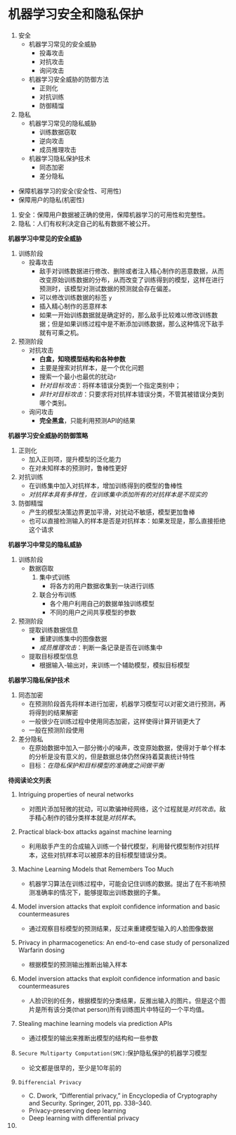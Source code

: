 # 机器学习安全和隐私保护
1. 安全
    * 机器学习常见的安全威胁
        * 投毒攻击
        * 对抗攻击
        * 询问攻击
    * 机器学习安全威胁的防御方法
        * 正则化
        * 对抗训练
        * 防御精馏
2. 隐私
    * 机器学习常见的隐私威胁
        * 训练数据窃取
        * 逆向攻击
        * 成员推理攻击
    * 机器学习隐私保护技术
        * 同态加密
        * 差分隐私


* 保障机器学习的安全(安全性、可用性)
* 保障用户的隐私(机密性)

1. 安全：保障用户数据被正确的使用，保障机器学习的可用性和完整性。
2. 隐私：人们有权利决定自己的私有数据不被公开。


**机器学习中常见的安全威胁**
1. 训练阶段
    * 投毒攻击
        * 敌手对训练数据进行修改、删除或者注入精心制作的恶意数据，从而改变原始训练数据的分布，从而改变了训练得到的模型，这样在进行预测时，该模型对测试数据的预测就会存在偏差。
        * 可以修改训练数据的标签 `y`
        * 插入精心制作的恶意样本
        * 如果一开始训练数据就是确定好的，那么敌手比较难以修改训练数据；但是如果训练过程中是不断添加训练数据，那么这种情况下敌手就有可乘之机。
2. 预测阶段
    * 对抗攻击
        * **白盒，知晓模型结构和各种参数**
        * 主要是搜索对抗样本，是一个优化问题
        * 搜索一个最小也最优的扰动`r`
        * *针对目标攻击*：将样本错误分类到一个指定类别中；
        * *非针对目标攻击*：只要求将对抗样本错误分类，不管其被错误分类到哪个类别。
    * 询问攻击
        * **完全黑盒**，只能利用预测API的结果
        

**机器学习安全威胁的防御策略**
1. 正则化
    * 加入正则项，提升模型的泛化能力
    * 在对未知样本的预测时，鲁棒性更好
2. 对抗训练
    * 在训练集中加入对抗样本，增加训练得到的模型的鲁棒性
    * *对抗样本具有多样性，在训练集中添加所有的对抗样本是不现实的*
3. 防御精馏
    * 产生的模型决策边界更加平滑，对扰动不敏感，模型更加鲁棒
    * 也可以直接检测输入的样本是否是对抗样本：如果发现是，那么直接拒绝这个请求


**机器学习中常见的隐私威胁**
1. 训练阶段
    * 数据窃取
        1. 集中式训练
            * 将各方的用户数据收集到一块进行训练
        2. 联合分布训练 
            * 各个用户利用自己的数据单独训练模型
            * 不同的用户之间共享模型的参数
2. 预测阶段
    * 提取训练数据信息
        * 重建训练集中的图像数据
        * *成员推理攻击*：判断一条记录是否在训练集中
    * 提取目标模型信息
        * 根据输入-输出对，来训练一个辅助模型，模拟目标模型


**机器学习隐私保护技术**
1. 同态加密
    * 在预测阶段首先将样本进行加密，机器学习模型可以对密文进行预测，再将得到的结果解密
    * 一般很少在训练过程中使用同态加密，这样使得计算开销更大了
    * 一般在预测阶段使用
2. 差分隐私
    * 在原始数据中加入一部分微小的噪声，改变原始数据，使得对于单个样本的分析是没有意义的，但是数据总体仍然保持着莫衷统计特性
    * 目标：*在隐私保护和目标模型的准确度之间做平衡*



**待阅读论文列表**
1. Intriguing properties of neural networks
    * 对图片添加轻微的扰动，可以欺骗神经网络，这个过程就是*对抗攻击*。敌手精心制作的错分类样本就是*对抗样本*。
2. Practical black-box attacks against machine learning
    * 利用敌手产生的合成输入训练一个替代模型，利用替代模型制作对抗样本，这些对抗样本可以被原本的目标模型错误分类。

3. Machine Learning Models that Remembers Too Much
    * 机器学习算法在训练过程中，可能会记住训练的数据。提出了在不影响预测准确率的情况下，能够提取出训练数据的子集。


4. Model inversion attacks that exploit confidence information and basic countermeasures
    * 通过观察目标模型的预测结果，反过来重建模型输入的人脸图像数据

5. Privacy in pharmacogenetics: An end-to-end case study of personalized Warfarin dosing
    * 根据模型的预测输出推断出输入样本

6. Model inversion attacks that exploit confidence information and basic countermeasures
    * 人脸识别的任务，根据模型的分类结果，反推出输入的图片。但是这个图片是所有该分类(that person)所有训练图片中特征的一个平均值。

7. Stealing machine learning models via prediction APIs
    * 通过模型的输出来推断出模型的结构和一些参数


8. `Secure Multiparty Computation(SMC)`:保护隐私保护的机器学习模型
    * 论文都是很早的，至少是10年前的

9. `Differencial Privacy`
    * C. Dwork, “Differential privacy,” in Encyclopedia of Cryptography and Security. Springer, 2011, pp. 338–340.
    * Privacy-preserving deep learning
    * Deep learning with differential privacy

10. 


